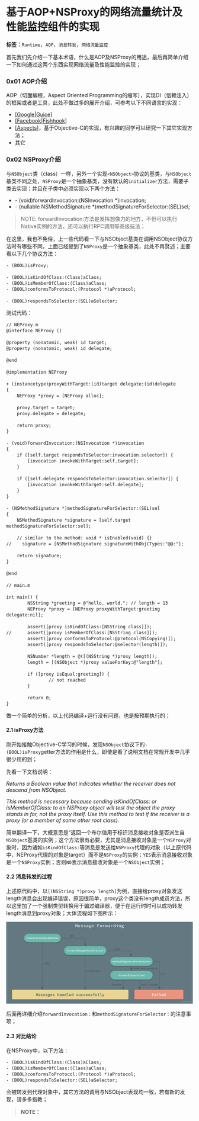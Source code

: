 # 基于AOP+NSProxy的网络流量统计及性能监控组件的实现

**标签：**`Runtime`，`AOP`，`消息转发`，`网络流量监控`

首先我们先介绍一下基本术语，什么是AOP及NSProxy的用途，最后再简单介绍一下如何通过这两个东西实现网络流量及性能监控的实现；

### 0x01 AOP介绍

AOP（切面编程，Aspect Oriented Programming的缩写），实现DI（信赖注入）的框架或者是工具，此处不做过多的展开介绍，可参考以下不同语言的实现：

- [[Google|Guice]](https://github.com/google/guice)
- [[Facebook|Fishhook]](https://github.com/facebook/fishhook)
- [[Aspects]](https://github.com/steipete/Aspects)，基于Objective-C的实现，有兴趣的同学可以研究一下其它实现方法；
- 其它

### 0x02 NSProxy介绍

与`NSObject`类（class）一样，另外一个实现`<NSObject>`协议的基类，与`NSObject`基类不同之处，`NSProxy`是一个抽象基类，没有默认的`initializer`方法，需要子类去实现；并且在子类中必须实现以下两个方法：

- \- (void)forwardInvocation:(NSInvocation *)invocation;
- \- (nullable NSMethodSignature *)methodSignatureForSelector:(SEL)sel;

> NOTE: forwardInvocation:方法是发挥想像力的地方，不但可以执行Native实例的方法，还可以执行RPC调用等高级玩法；

在这里，我也不免俗，上一些代码看一下与NSObject基类在调用NSObject协议方法时有哪些不同，上面已经提到了`NSProxy`是一个抽象基类，此处不再赘述；主要看以下几个协议方法：

```
- (BOOL)isProxy;

- (BOOL)isKindOfClass:(Class)aClass;
- (BOOL)isMemberOfClass:(Class)aClass;
- (BOOL)conformsToProtocol:(Protocol *)aProtocol;

- (BOOL)respondsToSelector:(SEL)aSelector;
```

测试代码：

```
// NEProxy.m
@interface NEProxy ()

@property (nonatomic, weak) id target;
@property (nonatomic, weak) id delegate;

@end

@implementation NEProxy

+ (instancetype)proxyWithTarget:(id)target delegate:(id)delegate
{
    NEProxy *proxy = [NEProxy alloc];
    
    proxy.target = target;
    proxy.delegate = delegate;
    
    return proxy;
}

- (void)forwardInvocation:(NSInvocation *)invocation
{
    if ([self.target respondsToSelector:invocation.selector]) {
        [invocation invokeWithTarget:self.target];
    }
    
    if ([self.delegate respondsToSelector:invocation.selector]) {
        [invocation invokeWithTarget:self.delegate];
    }
}

- (NSMethodSignature *)methodSignatureForSelector:(SEL)sel
{
    NSMethodSignature *signature = [self.target methodSignatureForSelector:sel];
    
    // similar to the method: void * isEnabled(void) {}
//    signature = [NSMethodSignature signatureWithObjCTypes:"@@:"];
    
    return signature;
}

@end

// main.m

int main() {
		NSString *greeting = @"hello, world."; // length = 13
		NEProxy *proxy = [NEProxy proxyWithTarget:greeting delegate:nil];
		
		assert([proxy isKindOfClass:[NSString class]]);
//	  	assert([proxy isMemberOfClass:[NSString class]]);
		assert([proxy conformsToProtocol:@protocol(NSCopying)]);
		assert([proxy respondsToSelector:@selector(length)]);
		
		NSNumber *length = @([(NSString *)proxy length]);
		length = [(NSObject *)proxy valueForKey:@"length"];
		
		if ([proxy isEqual:greeting]) {
				// not reached
		}
		
		return 0;
}
```

做一个简单的分析，以上代码编译+运行没有问题，也是按预期执行的；

#### 2.1 isProxy方法

刚开始接触Objective-C学习的时候，发现`NSObject`协议下的`- (BOOL)isProxy`getter方法的作用是什么，即使是看了说明文档在常规开发中几乎很少用的到；

先看一下文档说明：

*Returns a Boolean value that indicates whether the receiver does not descend from NSObject.*

*This method is necessary because sending isKindOfClass: or isMemberOfClass: to an NSProxy object will test the object the proxy stands in for, not the proxy itself. Use this method to test if the receiver is a proxy (or a member of some other root class).*

简单翻译一下，大概意思是“返回一个布尔值用于标识消息接收对象是否派生自`NSObject`基类的实例；这个方法很有必要，尤其是消息接收对象是一个`NSProxy`对象时，因为诸如`isKindOfClass:`等消息是发送给`NSProxy`代理的对象（以上原代码中，NEProxy代理的对象是target）而不是`NSProxy`的实例；`YES`表示消息接收对象是一个`NSProxy`实例；否则`NO`表示消息接收对象是一个`NSObject`实例；

#### 2.2 消息转发的过程

上述原代码中，以`[(NSString *)proxy length]`为例，直接给proxy对象发送length消息会出现编译错误，原因很简单，proxy这个类没有length成员方法，所以这里加了一个强制类型转换用于骗过编译器，便于在运行时时可以成功转发length消息到proxy对象；大体流程如下图所示：

![message_forward_invocation](./Resources/nsproxy_message_forward.png)

后面再详细介绍`forwardInvocation：`和`methodSignatureForSelector：`的注意事项；

#### 2.3 对比结论

在NSProxy中，以下方法：

```
- (BOOL)isKindOfClass:(Class)aClass;
- (BOOL)isMemberOfClass:(Class)aClass;
- (BOOL)conformsToProtocol:(Protocol *)aProtocol;
- (BOOL)respondsToSelector:(SEL)aSelector;

```

会被转发到代理对象中，其它方法的调用与NSObject表现均一致，若有新的发现，请多多指教；

> **NOTE：**